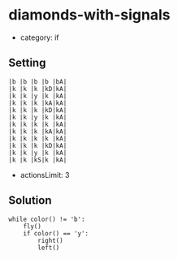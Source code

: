 # diamonds-with-signals
- category: if

## Setting

```
|b |b |b |b |bA|
|k |k |k |kD|kA|
|k |k |y |k |kA|
|k |k |k |kA|kA|
|k |k |k |kD|kA|
|k |k |y |k |kA|
|k |k |k |k |kA|
|k |k |k |kA|kA|
|k |k |k |k |kA|
|k |k |k |kD|kA|
|k |k |y |k |kA|
|k |k |kS|k |kA|
```

- actionsLimit: 3

## Solution

```
while color() != 'b':
    fly()
    if color() == 'y':
        right()
        left()
```

